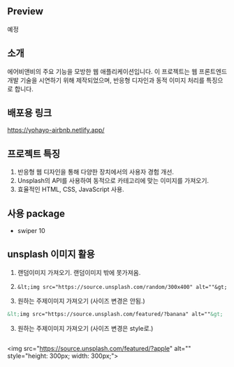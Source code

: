 ## Preview
예정

## 소개
에어비앤비의 주요 기능을 모방한 웹 애플리케이션입니다. 이 프로젝트는 웹 프론트엔드 개발 기술을 시연하기 위해 제작되었으며, 반응형 디자인과 동적 이미지 처리를 특징으로 합니다.

## 배포용 링크
https://yohayo-airbnb.netlify.app/


## 프로젝트 특징
1. 반응형 웹 디자인을 통해 다양한 장치에서의 사용자 경험 개선.
2. Unsplash의 API를 사용하여 동적으로 카테고리에 맞는 이미지를 가져오기.
3. 효율적인 HTML, CSS, JavaScript 사용.

## 사용 package
- swiper 10

## unsplash 이미지 활용

1. 랜덤이미지 가져오기. 랜덤이미지 밖에 못가져옴.
2. 
   ```&lt;img src="https://source.unsplash.com/random/300x400" alt=""&gt;```
   
4. 원하는 주제이미지 가져오기 (사이즈 변경은 안됨.)
```html
&lt;img src="https://source.unsplash.com/featured/?banana" alt=""&gt;
```
3. 원하는 주제이미지 가져오기 (사이즈 변경은 style로.)
   ```
&lt;img src="https://source.unsplash.com/featured/?apple" alt="" style="height: 300px; width: 300px;"&gt;
```
